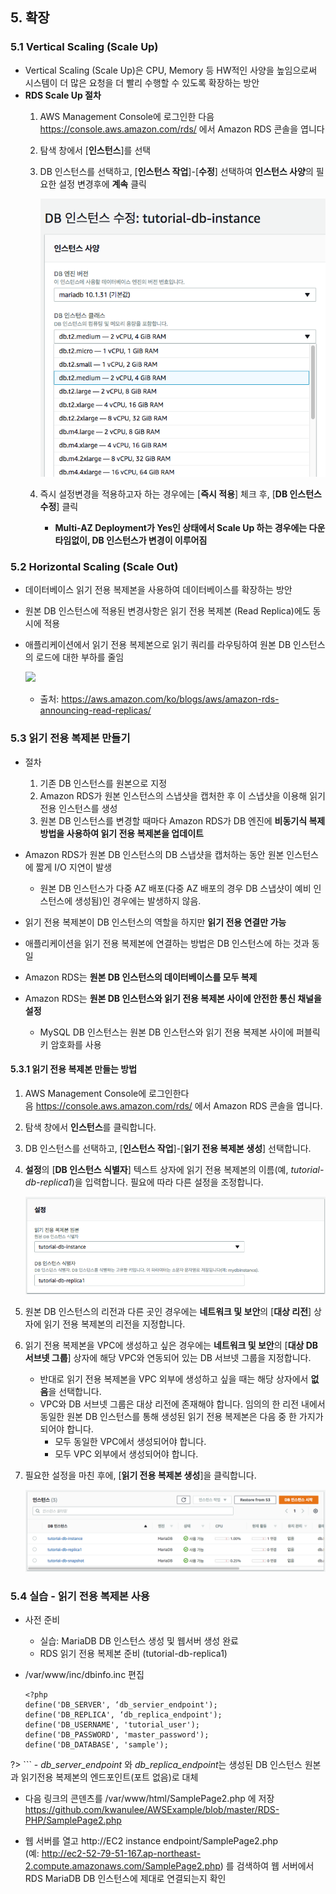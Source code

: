 
## 5. 확장

### 5.1 Vertical Scaling (Scale Up)
- Vertical Scaling (Scale Up)은 CPU, Memory 등 HW적인 사양을 높임으로써 시스템이 더 많은 요청을 더 빨리 수행할 수 있도록 확장하는 방안
- **RDS Scale Up 절차**
	1. AWS Management Console에 로그인한 다음 https://console.aws.amazon.com/rds/ 에서 Amazon RDS 콘솔을 엽니다
	2. 탐색 창에서 [**인스턴스**]를 선택
	3. DB 인스턴스를 선택하고, [**인스턴스 작업**]-[**수정**] 선택하여 **인스턴스 사양**의 필요한 설정 변경후에 **계속** 클릭
	
		![](images/rds_instance_class_change.png)
	
	4. 즉시 설정변경을 적용하고자 하는 경우에는 [**즉시 적용**] 체크 후, [**DB 인스턴스 수정**] 클릭
		- **Multi-AZ Deployment가 Yes인 상태에서 Scale Up 하는 경우에는 다운타임없이, DB 인스턴스가 변경이 이루어짐**

### 5.2 Horizontal Scaling (Scale Out)
- 데이터베이스 읽기 전용 복제본을 사용하여 데이터베이스를 확장하는 방안
- 원본 DB 인스턴스에 적용된 변경사항은 읽기 전용 복제본 (Read Replica)에도 동시에 적용
- 애플리케이션에서 읽기 전용 복제본으로 읽기 쿼리를 라우팅하여 원본 DB 인스턴스의 로드에 대한 부하를 줄임

	![](http://d1nqddva888cns.cloudfront.net/rds_read_replicas.png)
	- 출처: https://aws.amazon.com/ko/blogs/aws/amazon-rds-announcing-read-replicas/

### 5.3 읽기 전용 복제본 만들기
- 절차
	1. 기존 DB 인스턴스를 원본으로 지정
	2. Amazon RDS가 원본 인스턴스의 스냅샷을 캡처한 후 이 스냅샷을 이용해 읽기 전용 인스턴스를 생성
	3. 원본 DB 인스턴스를 변경할 때마다 Amazon RDS가 DB 엔진에 **비동기식 복제 방법을 사용하여 읽기 전용 복제본을 업데이트**

- Amazon RDS가 원본 DB 인스턴스의 DB 스냅샷을 캡처하는 동안 원본 인스턴스에 짧게 I/O 지연이 발생
	- 원본 DB 인스턴스가 다중 AZ 배포(다중 AZ 배포의 경우 DB 스냅샷이 예비 인스턴스에 생성됨)인 경우에는 발생하지 않음.
- 읽기 전용 복제본이 DB 인스턴스의 역할을 하지만 **읽기 전용 연결만 가능**
- 애플리케이션을 읽기 전용 복제본에 연결하는 방법은 DB 인스턴스에 하는 것과 동일
- Amazon RDS는 **원본 DB 인스턴스의 데이터베이스를 모두 복제**
- Amazon RDS는 **원본 DB 인스턴스와 읽기 전용 복제본 사이에 안전한 통신 채널을 설정**
	- MySQL DB 인스턴스는 원본 DB 인스턴스와 읽기 전용 복제본 사이에 퍼블릭 키 암호화를 사용

#### 5.3.1 읽기 전용 복제본 만들는 방법
1. AWS Management Console에 로그인한다음 https://console.aws.amazon.com/rds/ 에서 Amazon RDS 콘솔을 엽니다.
2. 탐색 창에서 **인스턴스**를 클릭합니다.
3. DB 인스턴스를 선택하고, [**인스턴스 작업**]-[**읽기 전용 복제본 생성**] 선택합니다.
4. **설정**의 [**DB 인스턴스 식별자**] 텍스트 상자에 읽기 전용 복제본의 이름(예, *tutorial-db-replica1*)을 입력합니다. 필요에 따라 다른 설정을 조정합니다.
	
	![](images/rds_read_replica_id.png)
	
5. 원본 DB 인스턴스의 리전과 다른 곳인 경우에는 **네트워크 및 보안**의 [**대상 리전**] 상자에 읽기 전용 복제본의 리전을 지정합니다.
6. 읽기 전용 복제본을 VPC에 생성하고 싶은 경우에는 **네트워크 및 보안**의 [**대상 DB 서브넷 그룹**] 상자에 해당 VPC와 연동되어 있는 DB 서브넷 그룹을 지정합니다. 
	 - 반대로 읽기 전용 복제본을 VPC 외부에 생성하고 싶을 때는 해당 상자에서 **없음**을 선택합니다. 
	 - VPC와 DB 서브넷 그룹은 대상 리전에 존재해야 합니다. 임의의 한 리전 내에서 동일한 원본 DB 인스턴스를 통해 생성된 읽기 전용 복제본은 다음 중 한 가지가 되어야 합니다.
		- 모두 동일한 VPC에서 생성되어야 합니다.
		- 모두 VPC 외부에서 생성되어야 합니다.
7. 필요한 설정을 마친 후에, [**읽기 전용 복제본 생성**]을 클릭합니다.

	![](images/rds_create_read_replica.png)

<!--	
### 5.4 읽기 전용 복제본의 DB 인스턴스 승격
- MySQL, MariaDB 또는 PostgreSQL 읽기 전용 복제본을 독립 실행형 DB 인스턴스로 승격할 수 있습니다.
- 읽기 전용 복제본을 **독립 실행형 DB 인스턴스로 승격해야 하는 경우**
	- **DDL 작업 실행(MySQL 및 MariaDB에 한함)**
		- 인덱스를 생성하거나 리빌드하는 등의 DDL 작업은 시간이 걸릴 뿐만 아니라 DB 인스턴스에 상당한 성능 저하를 초래
		- DDL 작업을 MySQL 읽기 전용 복제본에서 수행할 수 있음. 단 읽기 전용 복제본이 원본 DB 인스턴스와 동기화되어 있어야 함
		- 그런 다음 읽기 전용 복제본을 승격해야 애플리케이션이 승격된 인스턴스를 사용하도록 유도할 수 있음.
	- **샤딩 (Sharding)**
		- 샤딩은 데이터베이스를 다수의 소규모 데이터베이스로 분할하는 기술
		- 분할된 각 "샤드"(소규모 데이터베이스)마다 읽기 전용 복제본을 생성한 후 "독립된" 샤드로 전환하면서 승격
	- **원본 DB 인스턴스에 장애가 발생할 경우 읽기 전용 복제본 승격을 데이터 복구 방법으로 사용할 수 있음.** 
		- 하지만, 동기식 복제, 자동 장애 감지 및 장애 조치가 필요한 경우에는 DB 인스턴스를 다중 AZ 배포로 운영하는 것이 바람직함
	- 비동기식 복제의 영향이나 한계에 대해 알고 있으면서도 데이터 복구를 위해 읽기 전용 복제본을 사용하려면 
		1. 읽기 전용 복제본을 생성한 다음 원본 DB 인스턴스의 장애 여부를 모니터링
		2. 장애 발견시, 읽기 전용 복제본을 승격
		3. 데이터베이스 트래픽을 승격된 DB 인스턴스로 유도
		4. 승격된 DB 인스턴스를 원본으로 하는 교체용 읽기 전용 복제본을 생성

		![](images/rds_read_replica_upgrade.png)

- 승격 프로세스는 읽기 전용 복제본의 크기에 따라 완료하는 데 몇 분이 걸림
- 읽기 전용 복제본이 단일 AZ DB 인스턴스로 승격되면 다른 단일 AZ DB 인스턴스와 다를 것이 없음
	- 새롭게 승격된 DB 인스턴스를 다중 AZ DB 인스턴스로 전환 가능
	- 새롭게 승격된 DB 인스턴스의 읽기 전용 복제본을 생성 가능
	- DB 스냅샷을 캡처하여 특정 시점으로 복구 작업을 실행할 수도 있음
- 읽기 전용 복제본이 승격되면, 더이상 기존 원보 DB 인스턴스의 복제를 수행하지 않음
- 원본 DB 인스턴스에 읽기 전용 복제본이 다수 있을 경우 읽기 전용 복제본 하나를 DB 인스턴스로 승격하더라도 나머지 복제본에는 아무런 영향도 끼치지 않음

#### 5.4.1 읽기 전용 복제본의 DB 인스턴스 승격 방법
1. AWS Management Console에 로그인한 다음 https://console.aws.amazon.com/rds/ 에서 Amazon RDS 콘솔을 엽니다.
2. Amazon RDS 콘솔에서 [**Instances**]를 클릭합니다.
3. [**Instances**] 창에서 승격할 읽기 전용 복제본 를 마우스 오른쪽 버튼으로 클릭한 후 [**Promote Read Replica**]를 클릭합니다.
4. [**Promote Read Replica**] 대화 상자에 새롭게 승격된 DB 인스턴스의 백업 보존 기간과 백업 기간을 입력합니다.
5. 원하는 대로 설정되었으면 **Continue**를 클릭합니다.
6. 승인 페이지에서 [**Yes, Promote**]를 클릭합니다.

-->

### 5.4 실습 - 읽기 전용 복제본 사용
- 사전 준비
	- 실습: MariaDB DB 인스턴스 생성 및 웹서버 생성 완료
	- RDS 읽기 전용 복제본 준비 (tutorial-db-replica1)

- /var/www/inc/dbinfo.inc 편집

	```
	<?php 
	define('DB_SERVER', ‘db_servier_endpoint'); 
   define('DB_REPLICA', ‘db_replica_endpoint'); 
	define('DB_USERNAME', 'tutorial_user');
	define('DB_PASSWORD', 'master_password'); 
	define('DB_DATABASE', 'sample'); 
?>
	```
	- *db\_server\_endpoint* 와 *db\_replica\_endpoint*는 생성된 DB 인스턴스 원본과 읽기전용 복제본의 엔드포인트(포트 없음)로 대체

- 다음 링크의 콘덴츠를 /var/www/html/SamplePage2.php 에 저장
	https://github.com/kwanulee/AWSExample/blob/master/RDS-PHP/SamplePage2.php
	
- 웹 서버를 열고 http://EC2 instance endpoint/SamplePage2.php (예: http://ec2-52-79-51-167.ap-northeast-2.compute.amazonaws.com/SamplePage2.php) 를 검색하여 웹 서버에서 RDS MariaDB DB 인스턴스에 제대로 연결되는지 확인
